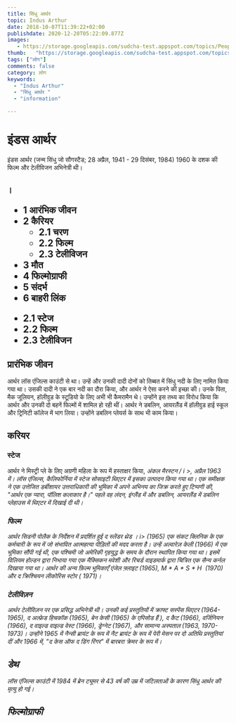 ```yaml
---
title: सिंधु आर्थर 
topic: Indus Arthur
date: 2018-10-07T11:39:22+02:00
publishdate: 2020-12-20T05:22:09.877Z
images: 
   - https://storage.googleapis.com/sudcha-test.appspot.com/topics/People/indus_arthur/1.jpeg
thumb:   "https://storage.googleapis.com/sudcha-test.appspot.com/topics/People/indus_arthur/thumb.jpeg"
tags: ["लोग"]
comments: false
category: लोग
keywords: 
  - "Indus Arthur"
  - "सिंधु आर्थर "
  - "information"

---
```

<h1> इंडस आर्थर </h1> <p> इंडस आर्थर (जन्म सिंधु जो सौगस्टैड; 28 अप्रैल, 1941 - 29 दिसंबर, 1984) 1960 के दशक की फिल्म और टेलीविजन अभिनेत्री थी। </p> <h2 - सामग्री </h2>। <ul> <li> 1 आरंभिक जीवन </li> <li> 2 कैरियर <ul> <li> 2.1 चरण </li> <li> 2.2 फिल्म </li> <li> 2.3 टेलीविजन </li> </ul> </li> <li> 3 मौत </li> <li> 4 फिल्मोग्राफी </li> <li> 5 संदर्भ </li> <li> 6 बाहरी लिंक </li> </ul> <ul> <li> 2.1 स्टेज </li> <li> 2.2 फिल्म </li> <li> 2.3 टेलीविजन </li> </ul> <h2> प्रारंभिक जीवन </h2> <p> आर्थर लॉस एंजिल्स काउंटी से था। उन्हें और उनकी दादी दोनों को तिब्बत में सिंधु नदी के लिए नामित किया गया था। उसकी दादी ने एक बार नदी का दौरा किया, और आर्थर ने ऐसा करने की इच्छा की। उनके पिता, मैक जूलियन, हॉलीवुड के स्टूडियो के लिए अभी भी कैमरामैन थे। उन्होंने इस तथ्य का विरोध किया कि आर्थर और उनकी दो बहनें फिल्मों में शामिल हो रही थीं। आर्थर ने डबलिन, आयरलैंड में हॉलीवुड हाई स्कूल और ट्रिनिटी कॉलेज में भाग लिया। उन्होंने डबलिन प्लेयर्स के साथ भी काम किया। </p> <h2> करियर </h2> <h3> स्टेज </h3> <p> आर्थर ने मिस्ट्री प्ले के लिए अग्रणी महिला के रूप में हस्ताक्षर किया, <i> अंकल मैरस्टन / i >, अप्रैल 1963 में। लॉस एंजिल्स, कैलिफोर्निया में स्टेज सोसाइटी थिएटर में इसका उत्पादन किया गया था। एक समीक्षक ने एक उत्तेजित डर्बीशायर उत्तराधिकारी की भूमिका में अपने अभिनय का जिक्र करते हुए टिप्पणी की, "आर्थर एक प्यारा, पॉलिश कलाकार है।" पहले वह लंदन, इंग्लैंड में और डबलिन, आयरलैंड में डबलिन प्लेहाउस में थिएटर में दिखाई दी थी। </p> <h3> फिल्म </h3> <p> आर्थर सिडनी पोलैक के निर्देशन में प्रदर्शित हुई <i> द स्लेंडर थ्रेड <//>। i> (1965) एक संकट क्लिनिक के एक कर्मचारी के रूप में जो संभावित आत्महत्या पीड़ितों की मदद करता है। उन्हें <i> अल्वारेज़ केली </i> (1966) में एक भूमिका सौंपी गई थी, एक पश्चिमी जो अमेरिकी गृहयुद्ध के समय के दौरान स्थापित किया गया था। इसमें विलियम होल्डन द्वारा निभाया गया एक मैक्सिकन मवेशी और रिचर्ड वाइडमार्क द्वारा चित्रित एक सैन्य कर्नल दिखाया गया था। आर्थर की अन्य फ़िल्म भूमिकाएँ <i> एंजेल फ़्लाइट </i> (1965), <i> M * A * S * H ​​</i> (1970) और <i> द क्रिश्चियन लीकोरिस स्टोर </i> ( 1971)। </P> <h3> टेलीविज़न </h3> <p> आर्थर टेलीविज़न पर एक प्रसिद्ध अभिनेत्री थी। उनकी कई प्रस्तुतियों में <i> क्राफ्ट सस्पेंस थिएटर </i> (1964-1965), <i> द अल्फ्रेड हिचकॉक </i> (1965), <i> बेन केसी </i> (1965) के एपिसोड हैं ), <i> द कैट </i> (1966), <i> वर्जिनियन </i> (1966), <i> द वाइल्ड वाइल्ड वेस्ट </i> (1966), <i> ड्रेग्नेट </i> (1967), और <i> सामान्य अस्पताल </i> (1963, 1970-1973)। उन्होंने 1965 में नैन्सी ब्रायंट के रूप में नैट ब्रायंट के रूप में <i> पेरी मेसन </i> पर दो अतिथि प्रस्तुतियां दीं और 1966 में, "द केस ऑफ द डिंग रिंगर" में बारबरा क्रेमर के रूप में। <h2> डेथ </h2> <p> लॉस एंजिल्स काउंटी में 1984 में ब्रेन ट्यूमर से 43 वर्ष की उम्र में जटिलताओं के कारण सिंधु आर्थर की मृत्यु हो गई। </p> <h2> फिल्मोग्राफी </h2> 